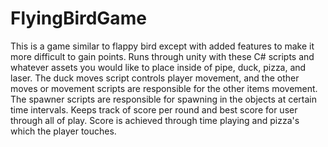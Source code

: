 # FlyingBirdGame
This is a game similar to flappy bird except with added features to make it more difficult to gain points.
Runs through unity with these C# scripts and whatever assets you would like to place inside of pipe, duck, pizza, and laser.
The duck moves script controls player movement, and the other moves or movement scripts are responsible for the other items movement.
The spawner scripts are responsible for spawning in the objects at certain time intervals.
Keeps track of score per round and best score for user through all of play.
Score is achieved through time playing and pizza's which the player touches.
